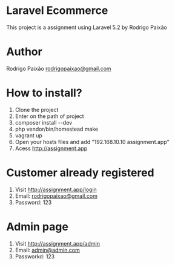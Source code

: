 # Laravel Ecommerce

This project is a assignment using Laravel 5.2 by Rodrigo Paixão

# Author

Rodrigo Paixão
rodrigopaixao@gmail.com

# How to install?

1. Clone the project 
2. Enter on the path of project
3. composer install --dev
4. php vendor/bin/homestead make
5. vagrant up
6. Open your hosts files and add "192.168.10.10 assignment.app"
7. Acess http://assignment.app

# Customer already registered

1. Visit http://assignment.app/login
2. Email: rodrigopaixao@gmail.com 
3. Password: 123

# Admin page

1. Visit http://assignment.app/admin
2. Email: admin@admin.com 
3. Passworkd: 123
